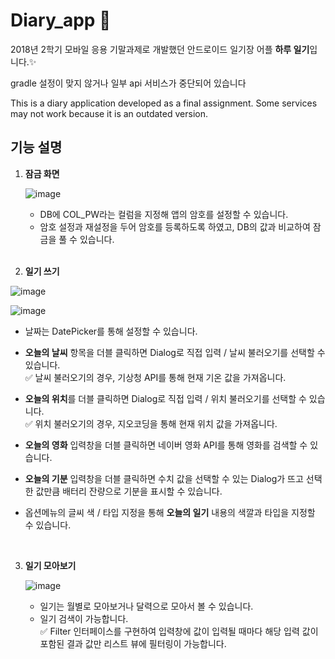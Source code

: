 # Diary_app 📖

2018년 2학기 모바일 응용 기말과제로 개발했던 안드로이드 일기장 어플 **하루 일기**입니다.✨

gradle 설정이 맞지 않거나 일부 api 서비스가 중단되어 있습니다

This is a diary application developed as a final assignment.
Some services may not work because it is an outdated version.



## 기능 설명

1. **잠금 화면**

   ![image](https://user-images.githubusercontent.com/62419307/93488209-0dec4580-f941-11ea-9113-49320a5ce5b6.png)

   - DB에 COL_PW라는 컬럼을 지정해 앱의 암호를 설정할 수 있습니다. 
   - 암호 설정과 재설정을 두어 암호를 등록하도록 하였고, DB의 값과 비교하여 잠금을 풀 수 있습니다.

   <br>

2.  **일기 쓰기**

   ![image](https://user-images.githubusercontent.com/62419307/93486311-0461de00-f93f-11ea-883e-0f943615bbde.png)

   ![image](https://user-images.githubusercontent.com/62419307/93486829-9833aa00-f93f-11ea-977c-bb2495804bce.png)

   - 날짜는 DatePicker를 통해 설정할 수 있습니다. 

   - **오늘의 날씨** 항목을 더블 클릭하면 Dialog로 직접 입력 / 날씨 불러오기를 선택할 수 있습니다. 
      <br>
     ✅ 날씨 불러오기의 경우, 기상청 API를 통해 현재 기온 값을 가져옵니다.

   - **오늘의 위치**를 더블 클릭하면 Dialog로 직접 입력 / 위치 불러오기를 선택할 수 있습니다. <br>
     ✅ 위치 불러오기의 경우, 지오코딩을 통해 현재 위치 값을 가져옵니다.

   - **오늘의 영화** 입력창을 더블 클릭하면 네이버 영화 API를 통해 영화를 검색할 수 있습니다. 

   - **오늘의 기분** 입력창을 더블 클릭하면 수치 값을 선택할 수 있는 Dialog가 뜨고 선택한 값만큼 배터리 잔량으로 기분을 표시할 수 있습니다.

   - 옵션메뉴의 글씨 색 / 타입 지정을 통해 **오늘의 일기** 내용의 색깔과 타입을 지정할 수 있습니다.

     <br>

3. **일기 모아보기**

   ![image](https://user-images.githubusercontent.com/62419307/93487471-463f5400-f940-11ea-91d5-4b209389216c.png)

   - 일기는 월별로 모아보거나 달력으로 모아서 볼 수 있습니다.
   - 일기 검색이 가능합니다.<br>
     ✅ Filter 인터페이스를 구현하여 입력창에 값이 입력될 때마다 해당 입력 값이 포함된 결과 값만 리스트 뷰에 필터링이 가능합니다.
